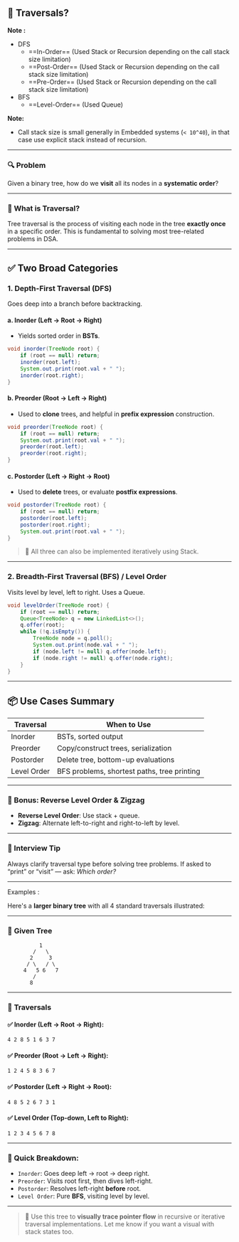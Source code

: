 
## 🌳 Traversals?


__Note :__

- DFS 
  - ==In-Order== (Used Stack or Recursion depending on the call stack size limitation)
  - ==Post-Order==  (Used Stack or Recursion depending on the call stack size limitation)
  - ==Pre-Order==  (Used Stack or Recursion depending on the call stack size limitation)
 - BFS
   - ==Level-Order== (Used Queue)

__Note:__ 
  - Call stack size is small generally in Embedded systems (`< 10^40`), in that case use explicit stack instead of recursion.  


---

### 🔍 Problem

Given a binary tree, how do we **visit** all its nodes in a **systematic order**?

---

### 🧠 What is Traversal?

Tree traversal is the process of visiting each node in the tree **exactly once** in a specific order. This is fundamental to solving most tree-related problems in DSA.

---

## ✅ Two Broad Categories

### 1. **Depth-First Traversal (DFS)**

Goes deep into a branch before backtracking.

#### a. **Inorder (Left → Root → Right)**

* Yields sorted order in **BSTs**.

```java
void inorder(TreeNode root) {
    if (root == null) return;
    inorder(root.left);
    System.out.print(root.val + " ");
    inorder(root.right);
}
```

#### b. **Preorder (Root → Left → Right)**

* Used to **clone** trees, and helpful in **prefix expression** construction.

```java
void preorder(TreeNode root) {
    if (root == null) return;
    System.out.print(root.val + " ");
    preorder(root.left);
    preorder(root.right);
}
```

#### c. **Postorder (Left → Right → Root)**

* Used to **delete** trees, or evaluate **postfix expressions**.

```java
void postorder(TreeNode root) {
    if (root == null) return;
    postorder(root.left);
    postorder(root.right);
    System.out.print(root.val + " ");
}
```

> 🔁 All three can also be implemented iteratively using Stack.

---

### 2. **Breadth-First Traversal (BFS) / Level Order**

Visits level by level, left to right. Uses a Queue.

```java
void levelOrder(TreeNode root) {
    if (root == null) return;
    Queue<TreeNode> q = new LinkedList<>();
    q.offer(root);
    while (!q.isEmpty()) {
        TreeNode node = q.poll();
        System.out.print(node.val + " ");
        if (node.left != null) q.offer(node.left);
        if (node.right != null) q.offer(node.right);
    }
}
```

---

## 📦 Use Cases Summary

| Traversal   | When to Use                                 |
| ----------- | ------------------------------------------- |
| Inorder     | BSTs, sorted output                         |
| Preorder    | Copy/construct trees, serialization         |
| Postorder   | Delete tree, bottom-up evaluations          |
| Level Order | BFS problems, shortest paths, tree printing |

---

### 🔄 Bonus: Reverse Level Order & Zigzag

* **Reverse Level Order**: Use stack + queue.
* **Zigzag**: Alternate left-to-right and right-to-left by level.

---

### 📌 Interview Tip

Always clarify traversal type before solving tree problems.
If asked to “print” or “visit” — ask: *Which order?*


----


Examples :



Here's a **larger binary tree** with all 4 standard traversals illustrated:

---

### 🌳 **Given Tree**

```
          1
        /   \
       2     3
      / \   / \
     4   5 6   7
        /
       8
```

---

### 🔢 **Traversals**

#### ✅ **Inorder (Left → Root → Right):**

```
4 2 8 5 1 6 3 7
```

#### ✅ **Preorder (Root → Left → Right):**

```
1 2 4 5 8 3 6 7
```

#### ✅ **Postorder (Left → Right → Root):**

```
4 8 5 2 6 7 3 1
```

#### ✅ **Level Order (Top-down, Left to Right):**

```
1 2 3 4 5 6 7 8
```

---

### 📌 Quick Breakdown:

* `Inorder`: Goes deep left → root → deep right.
* `Preorder`: Visits root first, then dives left-right.
* `Postorder`: Resolves left-right **before** root.
* `Level Order`: Pure **BFS**, visiting level by level.

---

> 🧠 Use this tree to **visually trace pointer flow** in recursive or iterative traversal implementations. Let me know if you want a visual with stack states too.

